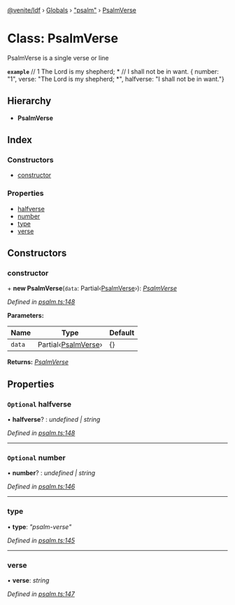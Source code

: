 [@venite/ldf](../README.md) › [Globals](../globals.md) › ["psalm"](../modules/_psalm_.md) › [PsalmVerse](_psalm_.psalmverse.md)

# Class: PsalmVerse

PsalmVerse is a single verse or line

**`example`** 
// 1  The Lord is my shepherd; *
//      I shall not be in want.
{ number: "1", verse: "The Lord is my shepherd; *", halfverse: "I shall not be in want."}

## Hierarchy

* **PsalmVerse**

## Index

### Constructors

* [constructor](_psalm_.psalmverse.md#constructor)

### Properties

* [halfverse](_psalm_.psalmverse.md#optional-halfverse)
* [number](_psalm_.psalmverse.md#optional-number)
* [type](_psalm_.psalmverse.md#type)
* [verse](_psalm_.psalmverse.md#verse)

## Constructors

###  constructor

\+ **new PsalmVerse**(`data`: Partial‹[PsalmVerse](_psalm_.psalmverse.md)›): *[PsalmVerse](_psalm_.psalmverse.md)*

*Defined in [psalm.ts:148](https://github.com/gbj/venite/blob/bdb8a8a5/ldf/src/psalm.ts#L148)*

**Parameters:**

Name | Type | Default |
------ | ------ | ------ |
`data` | Partial‹[PsalmVerse](_psalm_.psalmverse.md)› | {} |

**Returns:** *[PsalmVerse](_psalm_.psalmverse.md)*

## Properties

### `Optional` halfverse

• **halfverse**? : *undefined | string*

*Defined in [psalm.ts:148](https://github.com/gbj/venite/blob/bdb8a8a5/ldf/src/psalm.ts#L148)*

___

### `Optional` number

• **number**? : *undefined | string*

*Defined in [psalm.ts:146](https://github.com/gbj/venite/blob/bdb8a8a5/ldf/src/psalm.ts#L146)*

___

###  type

• **type**: *"psalm-verse"*

*Defined in [psalm.ts:145](https://github.com/gbj/venite/blob/bdb8a8a5/ldf/src/psalm.ts#L145)*

___

###  verse

• **verse**: *string*

*Defined in [psalm.ts:147](https://github.com/gbj/venite/blob/bdb8a8a5/ldf/src/psalm.ts#L147)*
